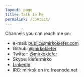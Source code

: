 ```yaml
---
layout: page
title: Talk to Me
permalink: /contact/
---
```


Channels you can reach me on:

- e-mail: public@mirkokiefer.com
- Github: [@mirkokiefer](https://github.com/mirkokiefer)
- Twitter: [@mirkokiefer](https://twitter.com/mirkokiefer)
- Skype: kiefermirko
- [LinkedIn](http://www.linkedin.com/pub/mirko-kiefer/3a/19/502)
- IRC: mirkok on irc.freenode.net
